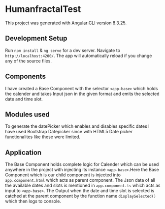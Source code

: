 # HumanfractalTest

This project was generated with [Angular CLI](https://github.com/angular/angular-cli) version 8.3.25.

## Development Setup

Run  `npm install` & `ng serve` for a dev server. Navigate to `http://localhost:4200/`. The app will automatically reload if you change any of the source files.

## Components 

I have created a Base Component with the selector `<app-base>` which holds the calender and takes Input json in the given format and emits the selected date and time slot.

## Modules used

To generate the datePicker which enables and disables specific dates I have used Bootstrap Datepicker since with HTML5 Date picker functionalites like these were limited.

## Application

The Base Component holds complete logic for Calender which can be used anywhere in the project with injecting its  instance `<app-base>`.Here the Base Component which is our child component is injected into `app.component.html` which acts as parent component. The Json data of all the available dates and slots is mentioned in `app.component.ts` which acts as input to `<app-base>`. The Output when the date and time slot is selected is catched at the parent component by the function name `displaySelected()` which then logs to console.






